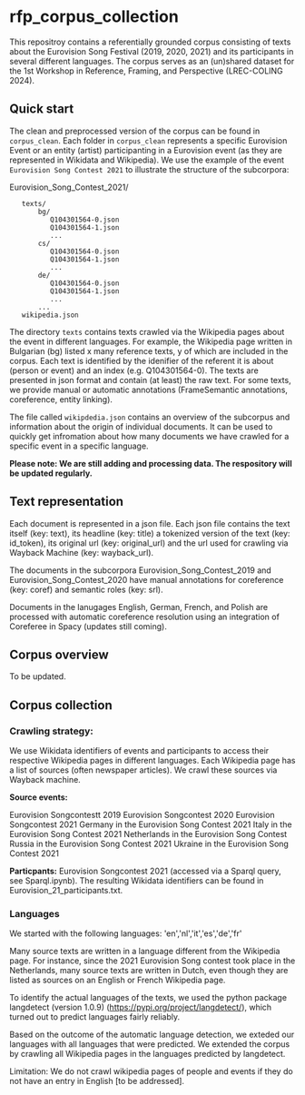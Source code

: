 # rfp_corpus_collection

This repositroy contains a referentially grounded corpus consisting of texts about the Eurovision Song Festival (2019, 2020, 2021) and its participants in several different languages. The corpus serves as an (un)shared dataset for the 1st Workshop in Reference, Framing, and Perspective (LREC-COLING 2024).

## Quick start

The clean and preprocessed version of the corpus can be found in `corpus_clean`. Each folder in `corpus_clean` represents a specific Eurovision Event or an entity (artist) participanting in a Eurovision event (as they are represented in Wikidata and Wikipedia). We use the example of the event `Eurovision Song Contest 2021` to illustrate the structure of the subcorpora:

Eurovision_Song_Contest_2021/

       texts/
           bg/
              Q104301564-0.json
              Q104301564-1.json
              ...
           cs/
              Q104301564-0.json
              Q104301564-1.json
              ...
           de/
              Q104301564-0.json
              Q104301564-1.json
              ...
           ...
       wikipedia.json

The directory `texts` contains texts crawled via the Wikipedia pages about the event in different languages. For example, the Wikipedia page written in Bulgarian (bg) listed x many reference texts, y of which are included in the corpus. Each text is identified by the idenifier of the referent it is about (person or event) and an index (e.g. Q104301564-0). The texts are presented in json format and contain (at least) the raw text. For some texts, we provide manual or automatic annotations (FrameSemantic annotations, coreference, entity linking).

The file called `wikipdedia.json` contains an overview of the subcorpus and information about the origin of individual documents. It can be used to quickly get infromation about how many documents we have crawled for a specific event in a specific language.  

**Please note: We are still adding and processing data. The respository will be updated regularly.**

## Text representation

Each document is represented in a json file. Each json file contains the text itself (key: text), its headline (key: title) a tokenized version of the text (key: id_token), its original url (key: original_url) and the url used for crawling via Wayback Machine (key: wayback_url).

The documents in the subcorpora Eurovision_Song_Contest_2019 and Eurovision_Song_Contest_2020 have manual annotations for coreference (key: coref) and semantic roles (key: srl).

Documents in the lanugages English, German, French, and Polish are processed with automatic coreference resolution using an integration of Coreferee in Spacy (updates still coming). 


## Corpus overview

To be updated.

## Corpus collection

### Crawling strategy:

We use Wikidata identifiers of events and participants to access their respective Wikipedia pages in different languages. Each Wikipedia page has a list of sources (often newspaper articles). We crawl these sources via Wayback machine.

**Source events:**

Eurovision Songcontestt 2019
Eurovision Songcontest 2020
Eurovision Songcontest 2021
Germany in the Eurovision Song Contest 2021
Italy in the Eurovision Song Contest 2021
Netherlands in the Eurovision Song Contest
Russia in the Eurovision Song Contest 2021
Ukraine in the Eurovision Song Contest 2021

**Particpants:**
Eurovision Songcontest 2021 (accessed via a Sparql query, see Sparql.ipynb). The resulting Wikidata identifiers can be found in Eurovision_21_participants.txt.



### Languages

We started with the following languages: 'en','nl','it','es','de','fr'

Many source texts are written in a language different from the Wikipedia page. For instance, since the 2021 Eurovision Song contest took place in the Netherlands, many source texts are written in Dutch, even though they are listed as sources on an English or French Wikipedia page.

To identify the actual languages of the texts, we used the python package langdetect (version 1.0.9) (https://pypi.org/project/langdetect/), which turned out to predict languages fairly reliably.

Based on the outcome of the automatic language detection, we exteded our languages with all languages that were predicted. We extended the corpus by crawling all Wikipedia pages in the languages predicted by langdetect.

Limitation: We do not crawl wikipedia pages of people and events if they do not have an entry in English [to be addressed].

